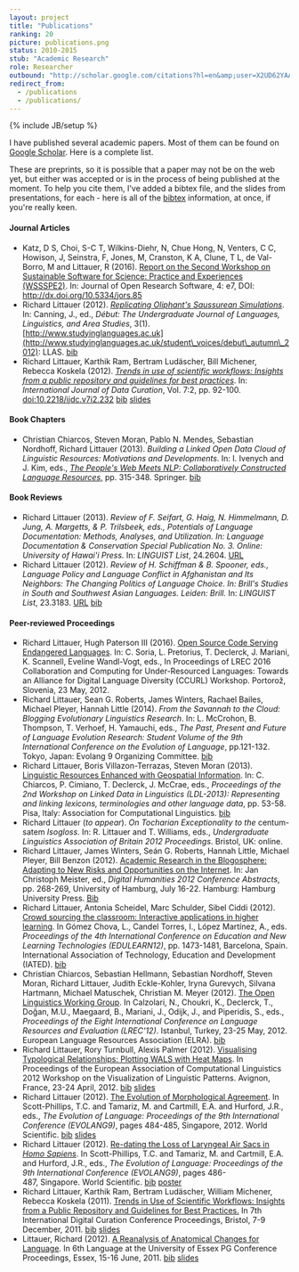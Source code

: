 ```yaml
---
layout: project
title: "Publications"
ranking: 20
picture: publications.png
status: 2010-2015
stub: "Academic Research"
role: Researcher
outbound: "http://scholar.google.com/citations?hl=en&amp;user=X2UD62YAAAAJ"
redirect_from:
  - /publications
  - /publications/
---
```

{% include JB/setup %}

I have published several academic papers. Most of them can be found on [Google Scholar](http://scholar.google.com/citations?hl=en&amp;user=X2UD62YAAAAJ). Here is a complete list.

These are preprints, so it is possible that a paper may not be on the web yet, but either was accepted or is in the process of being published at the moment. To help you cite them, I've added a bibtex file, and the slides from presentations, for each - here is all of the [bibtex](http://www.burntfen.com/publications/bib/publications.bib) information, at once, if you're really keen.

#### Journal Articles

 * Katz, D S, Choi, S-C T, Wilkins-Diehr, N, Chue Hong, N, Venters, C C, Howison, J, Seinstra, F, Jones, M, Cranston, K A, Clune, T L, de Val-Borro, M and Littauer, R (2016). [Report on the Second Workshop on Sustainable Software for Science: Practice and Experiences (WSSSPE2)](http://dx.doi.org/10.5334/jors.85). In: Journal of Open Research Software, 4: e7, DOI: http://dx.doi.org/10.5334/jors.85
 * Richard Littauer (2012). [_Replicating Oliphant's Saussurean Simulations_](http://www.rlittauer.com/publications/LittDebut.pdf). In: Canning, J., ed., _Début: The Undergraduate Journal of Languages, Linguistics, and Area Studies_, 3(1). [http://www.studyinglanguages.ac.uk](http://www.studyinglanguages.ac.uk/student\_voices/debut\_autumn\_2012): LLAS. [bib](http://www.burntfen.com/publications/bib/LittDebut.bib)  
 * Richard Littauer, Karthik Ram, Bertram Ludäscher, Bill Michener, Rebecca Koskela (2012). [_Trends in use of scientific workflows: Insights from a public repository and guidelines for best practices_](http://ijdc.net/index.php/ijdc/article/download/222/291). In: _International Journal of Data Curation_, Vol. 7:2, pp. 92-100. [doi:10.2218/ijdc.v7i2.232](http://ijdc.net/index.php/ijdc/article/view/222) [bib](http://www.burntfen.com/publications/bib/LittIJDC.bib) [slides](http://www.slideshare.net/RichLitt/trends-in-use-of-scientific-workflows-insights-from-a-public-repository-and-recommendations-for-best-practices)  

#### Book Chapters

 * Christian Chiarcos, Steven Moran, Pablo N. Mendes, Sebastian Nordhoff, Richard Littauer (2013). _Building a Linked Open Data Cloud of Linguistic Resources: Motivations and Developments_. In: I. Ivenych and J. Kim, eds., [_The People's Web Meets NLP: Collaboratively Constructed Language Resources,_](https://www.springer.com/education+%26+language/linguistics/book/978-3-642-35084-9) pp. 315-348. Springer. [bib](http://www.burntfen.com/publications/bib/ChiarcosLOD.bib)  

#### Book Reviews

 * Richard Littauer (2013). _Review of F. Seifart, G. Haig, N. Himmelmann, D. Jung, A. Margetts, & P. Trilsbeek, eds., Potentials of Language Documentation: Methods, Analyses, and Utilization. In: Language Documentation & Conservation Special Publication No. 3. Online: University of Hawai'i Press._ In: _LINGUIST List_, 24.2604. [URL](http://linguistlist.org/pubs/reviews/get-review.cfm?SubID=12670360)  
 * Richard Littauer (2012). _Review of H. Schiffman & B. Spooner, eds., Language Policy and Language Conflict in Afghanistan and Its Neighbors: The Changing Politics of Language Choice. In: Brill's Studies in South and Southwest Asian Languages. Leiden: Brill._ In: _LINGUIST List_, 23.3183. [URL](http://linguistlist.org/pubs/reviews/get-review.cfm?SubID=4553348) [bib](http://www.burntfen.com/publications/bib/LittLinguist.bib)  


#### Peer-reviewed Proceedings

 * Richard Littauer, Hugh Paterson III (2016). [Open Source Code Serving Endangered Languages](https://github.com/RichardLitt/endangered-languages/raw/master/paper/Open%20Source%20Code%20Serving%20Endangered%20Languages.pdf). In: C. Soria, L. Pretorius, T. Declerck, J. Mariani, K. Scannell, Eveline Wandl-Vogt, eds., In Proceedings of LREC 2016 Collaboration and Computing for Under-Resourced Languages: Towards an Alliance for Digital Language Diversity (CCURL) Workshop. Portorož, Slovenia, 23 May, 2012.
 * Richard Littauer, Sean G. Roberts, James Winters, Rachael Bailes, Michael Pleyer, Hannah Little (2014). *From the Savannah to the Cloud: Blogging Evolutionary Linguistics Research*. In: L. McCrohon, B. Thompson, T. Verhoef, H. Yamauchi, eds., *The Past, Present and Future of Language Evolution Research: Student Volume of the 9th International Conference on the Evolution of Language*, pp.121-132. Tokyo, Japan: Evolang 9 Organizing Committee. [bib](http://www.burntfen.com/publications/bib/LittEvoC.bib)  
 * Richard Littauer, Boris Villazon-Terrazas, Steven Moran (2013). [Linguistic Resources Enhanced with Geospatial Information](http://www.aclweb.org/anthology/W13-5508). In: C. Chiarcos, P. Cimiano, T. Declerck, J. McCrae, eds., *Proceedings of the 2nd Workshop on Linked Data in Linguistics (LDL-2013): Representing and linking lexicons, terminologies and other language data*, pp. 53-58. Pisa, Italy: Association for Computational Linguistics. [bib](http://www.burntfen.com/publications/bib/LittLDL.bib)  
 * Richard Littauer (*to appear*). *On Tocharian Exceptionality to the* centum-satem *Isogloss*. In: R. Littauer and T. Williams, eds., *Undergraduate Linguistics Association of Britain 2012 Proceedings*. Bristol, UK: online.  
 * Richard Littauer, James Winters, Seán G. Roberts, Hannah Little, Michael Pleyer, Bill Benzon (2012). [Academic Research in the Blogosphere: Adapting to New Risks and Opportunities on the Internet](http://www.rlittauer.com/publications/LittDH.pdf). In: Jan Christoph Meister, ed., _Digital Humanities 2012 Conference Abstracts_, pp. 268-269, University of Hamburg, July 16-22. Hamburg: Hamburg University Press. [Bib](http://www.burntfen.com/publications/LittDH.bib)  
 * Richard Littauer, Antonia Scheidel, Marc Schulder, Sibel Ciddi (2012). [Crowd sourcing the classroom: Interactive applications in higher learning](http://www.burntfen.net/publications/LittEdulearn.pdf). In Gómez Chova, L., Candel Torres, I., López Martínez, A., eds. _Proceedings of the 4th International Conference on Education and New Learning Technologies (EDULEARN12)_, pp. 1473-1481, Barcelona, Spain. International Association of Technology, Education and Development (IATED). [bib](http://www.burntfen.com/publications/bib/LittEdulearn.bib)  
 * Christian Chiarcos, Sebastian Hellmann, Sebastian Nordhoff, Steven Moran, Richard Littauer, Judith Eckle-Kohler, Iryna Gurevych, Silvana Hartmann, Michael Matuschek, Christian M. Meyer (2012). [The Open Linguistics Working Group](http://www.burntfen.net/publications/OKFLREC.pdf). In Calzolari, N., Choukri, K., Declerck, T., Doğan, M.U., Maegaard, B., Mariani, J., Odijk, J., and Piperidis, S., eds., _Proceedings of the Eight International Conference on Language Resources and Evaluation (LREC'12)_. Istanbul, Turkey, 23-25 May, 2012. European Language Resources Association (ELRA). [bib](http://www.burntfen.com/publications/bib/OKFLREC.bib)  
 * Richard Littauer, Rory Turnbull, Alexis Palmer (2012). [Visualising Typological Relationships: Plotting WALS with Heat Maps](http://www.burntfen.net/publications/LittEACL.pdf). In Proceedings of the European Association of Computational Linguistics 2012 Workshop on the Visualization of Linguistic Patterns. Avignon, France, 23-24 April, 2012. [bib](http://www.burntfen.com/publications/bib/LittEACL.bib) [slides](http://www.slideshare.net/RichLitt/visualising-typological-relationships-plotting-wals-with-heat-maps)
 * Richard Littauer (2012). <a href="http://www.burntfen.net/merecat/wp-content/uploads/2012/01/The-Evolution-of-Morphological-Agreement.pdf">The Evolution of Morphological Agreement</a>. In Scott-Phillips, T.C. and Tamariz, M. and Cartmill, E.A. and Hurford, J.R., eds., _The Evolution of Language: Proceedings of the 9th International Conference (EVOLANG9)_, pages 484-485, Singapore, 2012. World Scientific. [bib](http://www.burntfen.com/publications/bib/LittEvoa.bib) [slides](http://www.slideshare.net/RichLitt/the-evolution-of-morphological-agreement)   
 * Richard Littauer (2012). <a href="http://www.burntfen.net/merecat/wp-content/uploads/2012/01/Re-dating-the-Loss-of-Laryngeal-Air-Sacs-in-Homo-Sapiens.pdf">Re-dating the Loss of Laryngeal Air Sacs in <em>Homo Sapiens</em></a>. In Scott-Phillips, T.C. and Tamariz, M. and Cartmill, E.A. and Hurford, J.R., eds., _The Evolution of Language: Proceedings of the 9th International Conference (EVOLANG9)_, pages 486-487, Singapore. World Scientific. [bib](http://www.burntfen.com/publications/bib/LittEvob.bib) [poster](http://www.burntfen.net/merecat/wp-content/uploads/2012/01/Re-dating-the-Loss-of-Laryngeal-Air-Sacs-in-Homo-Sapiens.pdf)   
 * Richard Littauer, Karthik Ram, Bertram Ludäscher, William Michener, Rebecca Koskela (2011). <a href="http://www.burntfen.net/merecat/wp-content/uploads/2012/01/Trends-in-Use-of-Scientific-Workflows-Insights-from-a-Public-Repository-and-Recommendations-for-Best-Practices.pdf">Trends in Use of Scientific Workflows: Insights from a Public Repository and Guidelines for Best Practices.</a> In 7th International Digital Curation Conference Proceedings, Bristol, 7-9 December, 2011. [bib](http://www.burntfen.com/publications/bib/LittIDCC.bib) [slides](http://www.slideshare.net/RichLitt/trends-in-use-of-scientific-workflows-insights-from-a-public-repository-and-recommendations-for-best-practices)   
 * Littauer, Richard (2012). <a href="http://www.burntfen.net/merecat/wp-content/uploads/2012/01/A-Reanalysis-of-Anatomical-Changes-for-Language-Re-Dating-the-Loss-of-Laryngeal-Air-Sacs-in-Homo-sapiens.pdf">A Reanalysis of Anatomical Changes for Language</a>. In 6th Language at the University of Essex PG Conference Proceedings, Essex, 15-16 June, 2011. [bib](http://www.burntfen.com/publications/bib/LittEssex.bib) [slides](http://www.slideshare.net/RichLitt/a-reanalysis-of-anatomical-changes-for-language)  
